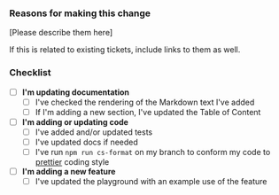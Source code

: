 ### Reasons for making this change

[Please describe them here]

If this is related to existing tickets, include links to them as well.

### Checklist

* [ ] **I'm updating documentation**
  - [ ] I've checked the rendering of the Markdown text I've added
  - [ ] If I'm adding a new section, I've updated the Table of Content
* [ ] **I'm adding or updating code**
  - [ ] I've added and/or updated tests
  - [ ] I've updated docs if needed
  - [ ] I've run `npm run cs-format` on my branch to conform my code to [prettier](https://github.com/prettier/prettier) coding style
* [ ] **I'm adding a new feature**
  - [ ] I've updated the playground with an example use of the feature
